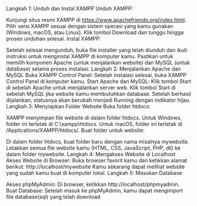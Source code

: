 Langkah 1: Unduh dan Instal XAMPP
Unduh XAMPP:

Kunjungi situs resmi XAMPP di https://www.apachefriends.org/index.html.
Pilih versi XAMPP sesuai dengan sistem operasi yang kamu gunakan (Windows, macOS, atau Linux).
Klik tombol Download dan tunggu hingga proses unduhan selesai.
Instal XAMPP:

Setelah selesai mengunduh, buka file installer yang telah diunduh dan ikuti instruksi untuk menginstal XAMPP di komputer kamu.
Pastikan untuk memilih komponen Apache (untuk menjalankan website) dan MySQL (untuk database) selama proses instalasi.
Langkah 2: Menjalankan Apache dan MySQL
Buka XAMPP Control Panel:
Setelah instalasi selesai, buka XAMPP Control Panel di komputer kamu.
Start Apache dan MySQL:
Klik tombol Start di sebelah Apache untuk menjalankan server web.
Klik tombol Start di sebelah MySQL jika website kamu membutuhkan database.
Setelah berhasil dijalankan, statusnya akan berubah menjadi Running dengan indikator hijau.
Langkah 3: Menyiapkan Folder Website
Buka folder htdocs:

XAMPP menyimpan file website di dalam folder htdocs.
Untuk Windows, folder ini terletak di C:\xampp\htdocs\.
Untuk macOS, folder ini terletak di /Applications/XAMPP/htdocs/.
Buat folder untuk website:

Di dalam folder htdocs, buat folder baru dengan nama misalnya mywebsite.
Letakkan semua file website kamu (HTML, CSS, JavaScript, PHP, dll) ke dalam folder mywebsite.
Langkah 4: Mengakses Website di Localhost
Akses Website di Browser:
Buka browser favorit kamu dan ketikkan alamat berikut: http://localhost/mywebsite
Kamu sekarang dapat melihat website yang sudah kamu buat di komputer lokal.
Langkah 5: Masukan Database 

Akses phpMyAdmin:
Di browser, ketikkan http://localhost/phpmyadmin.
Buat Database:
Setelah masuk ke phpMyAdmin, kamu dapat mengimport file database(sql) yang telah download
